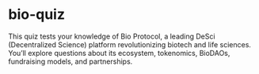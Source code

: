 # bio-quiz
This quiz tests your knowledge of Bio Protocol, a leading DeSci (Decentralized Science) platform revolutionizing biotech and life sciences. You’ll explore questions about its ecosystem, tokenomics, BioDAOs, fundraising models, and partnerships.
